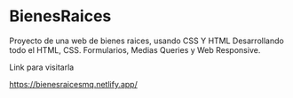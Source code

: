 # BienesRaices
Proyecto de una web de bienes raices, usando CSS Y HTML
Desarrollando todo el HTML, CSS. Formularios, Medias Queries y Web Responsive.

Link para visitarla

https://bienesraicesmq.netlify.app/
